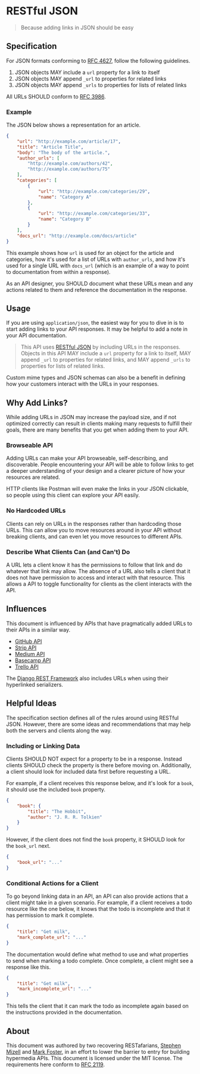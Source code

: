 # RESTful JSON
> Because adding links in JSON should be easy

## Specification

For JSON formats conforming to [RFC 4627](https://tools.ietf.org/html/rfc4627),
follow the following guidelines.

1. JSON objects MAY include a `url` property for a link to itself
2. JSON objects MAY append `_url` to properties for related links
3. JSON objects MAY append `_urls` to properties for lists of related links

All URLs SHOULD conform to [RFC 3986](https://tools.ietf.org/html/rfc3986).

### Example

The JSON below shows a representation for an article.

``` json
{
    "url": "http://example.com/article/17",
    "title": "Article Title",
    "body": "The body of the article.",
    "author_urls": [
        "http://example.com/authors/42",
        "http://example.com/authors/75"
    ],
    "categories": [
        {
            "url": "http://example.com/categories/29",
            "name": "Category A"
        },
        {
            "url": "http://example.com/categories/33",
            "name": "Category B"
        }
    ],
    "docs_url": "http://example.com/docs/article"
}
```

This example shows how `url` is used for an object for the article and
categories, how it's used for a list of URLs with `author_urls`, and how it's
used for a single URL with `docs_url` (which is an example of a way to point to
documentation from within a response).

As an API designer, you SHOULD document what these URLs mean and any actions
related to them and reference the documentation in the response.

## Usage

If you are using `application/json`, the easiest way for you to dive in is to
start adding links to your API responses. It may be helpful to add a note in
your API documentation.

> This API uses [RESTful JSON](https://restfuljson.org) by including URLs in the
> responses. Objects in this API MAY include a `url` property for a link to
> itself, MAY append `_url` to properties for related links, and MAY append
> `_urls` to properties for lists of related links.

Custom mime types and JSON schemas can also be a benefit in defining how your
customers interact with the URLs in your responses.

## Why Add Links?

While adding URLs in JSON may increase the payload size, and if not optimized
correctly can result in clients making many requests to fulfill their goals,
there are many benefits that you get when adding them to your API.

### Browseable API

Adding URLs can make your API browseable, self-describing, and discoverable.
People encountering your API will be able to follow links to get a deeper
understanding of your design and a clearer picture of how your resources are
related.

HTTP clients like Postman will even make the links in your JSON clickable, so
people using this client can explore your API easily.

### No Hardcoded URLs

Clients can rely on URLs in the responses rather than hardcoding those URLs.
This can allow you to move resources around in your API without breaking
clients, and can even let you move resources to different APIs.

### Describe What Clients Can (and Can't) Do

A URL lets a client know it has the permissions to follow that link and do
whatever that link may allow. The absence of a URL also tells a client that it
does not have permission to access and interact with that resource. This allows
a API to toggle functionality for clients as the client interacts with the API.

## Influences

This document is influenced by APIs that have pragmatically added URLs to their
APIs in a similar way.

- [GitHub API](https://developer.github.com/v3/)
- [Strip API](https://stripe.com/docs/api)
- [Medium API](https://github.com/Medium/medium-api-docs)
- [Basecamp API](https://github.com/basecamp/bc3-api)
- [Trello API](https://developers.trello.com/advanced-reference)

The [Django REST Framework](http://www.django-rest-framework.org) also includes
URLs when using their hyperlinked serializers.

## Helpful Ideas

The specification section defines all of the rules around using RESTful JSON.
However, there are some ideas and recommendations that may help both the
servers and clients along the way.

### Including or Linking Data

Clients SHOULD NOT expect for a property to be in a response. Instead clients
SHOULD check the property is there before moving on. Additionally, a client
should look for included data first before requesting a URL.

For example, if a client receives this response below, and it's look for a
`book`, it should use the included `book` property.

``` json
{
    "book": {
        "title": "The Hobbit",
        "author": "J. R. R. Tolkien"
    }
}
```

However, if the client does not find the `book` property, it SHOULD look for the
`book_url` next.

``` json
{
    "book_url": "..."
}
```

### Conditional Actions for a Client 

To go beyond linking data in an API, an API can also provide actions that a
client might take in a given scenario. For example, if a client receives a todo
resource like the one below, it knows that the todo is incomplete and that it
has permission to mark it complete.

``` json
{
    "title": "Get milk",
    "mark_complete_url": "..."
}
```

The documentation would define what method to use and what properties to send
when marking a todo complete. Once complete, a client might see a response like
this.


``` json
{
    "title": "Get milk",
    "mark_incomplete_url": "..."
}
```

This tells the client that it can mark the todo as incomplete again based on the
instructions provided in the documentation.

## About

This document was authored by two recovering
RESTafarians, [Stephen Mizell](https://twitter.com/Stephen_Mizell)
and [Mark Foster](https://twitter.com/fosrias), in an effort to lower the
barrier to entry for building hypermedia APIs. This document is licensed under
the MIT license. The requirements here conform
to [RFC 2119](https://www.ietf.org/rfc/rfc2119.txt).
